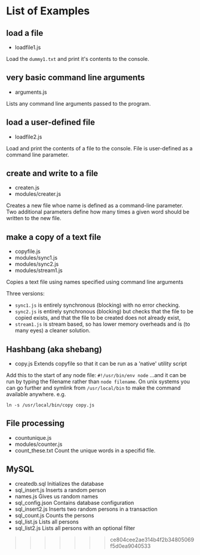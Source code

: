 # List of Examples

## load a file
* loadfile1.js

Load the `dummy1.txt` and print it's contents to the console.

## very basic command line arguments
* arguments.js

Lists any command line arguments passed to the program.

## load a user-defined file
* loadfile2.js

Load and print the contents of a file to the console.
File is user-defined as a command line parameter.

## create and write to a file
* createn.js
* modules/creater.js

Creates a new file whoe name is defined as a command-line parameter.
Two additional parameters define how many times a given word should be written to the new file.

## make a copy of a text file
* copyfile.js
* modules/sync1.js
* modules/sync2.js
* modules/stream1.js

Copies a text file using names specified using command line arguments

Three versions:
* `sync1.js` is entirely synchronous (blocking) with no error checking.
* `sync2.js` is entirely synchronous (blocking) but checks that the file to be copied exists, and that the file to be created does not already exist,
* `stream1.js` is stream based, so has lower memory overheads and is (to many eyes) a cleaner solution.

## Hashbang (aka shebang)
* copy.js
Extends copyfile so that it can be run as a 'native' utility script

Add this to the start of any node file:
`#!/usr/bin/env node`
...and it can be run by typing the filename rather than `node filename`.  On unix systems you can go further and symlink from `/usr/local/bin` to make the command available anywhere.  e.g.

`ln -s /usr/local/bin/copy copy.js`


## File processing
* countunique.js
* modules/counter.js
* count_these.txt
Count the unique words in a specifid file.


## MySQL

* createdb.sql
  Initializes the database
* sql_insert.js
  Inserts a random person
* names.js
  Gives us random names
* sql_config.json
  Contains database configuration
* sql_insert2.js
  Inserts two random persons in a transaction
* sql_count.js
  Counts the persons
* sql_list.js
  Lists all persons
* sql_list2.js
  Lists all persons with an optional filter
>>>>>>> ce804cee2ae314b4f2b34805069f5d0ea9040533
